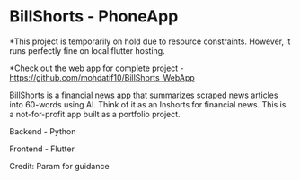 # BillShorts - PhoneApp

*This project is temporarily on hold due to resource constraints. However, it runs perfectly fine on local flutter hosting.

*Check out the web app for complete project - https://github.com/mohdatif10/BillShorts_WebApp

BillShorts is a financial news app that summarizes scraped news articles into 60-words using AI. Think of it as an Inshorts for financial news. This is a not-for-profit app built as a portfolio project. 


Backend - Python 

Frontend - Flutter

Credit: Param for guidance
